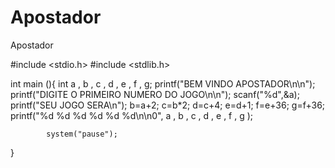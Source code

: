 # Apostador
Apostador

#include <stdio.h>
#include <stdlib.h>

int main (){
            int a , b , c , d , e , f , g;
            printf("BEM VINDO APOSTADOR\n\n");
            printf("DIGITE O PRIMEIRO NUMERO DO JOGO\n\n");
            scanf("%d",&a);
            printf("SEU JOGO SERA\n");
            b=a+2;
            c=b*2;
            d=c+4;
            e=d+1;
            f=e+36;
            g=f+36;
            printf("%d %d %d %d %d %d\n\n0", a , b , c , d , e , f , g );
            
            
            
            
            
            system("pause");
}
